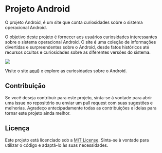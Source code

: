 # Projeto Android

O projeto Android, é um site que conta curiosidades sobre o sistema operacional Android.

O objetivo deste projeto é fornecer aos usuários curiosidades interessantes sobre o sistema operacional Android. O site é uma coleção de informações divertidas e surpreendentes sobre o Android, desde fatos históricos até recursos ocultos e curiosidades sobre as diferentes versões do sistema.

![](https://raw.github.com/jeomenezes/projeto-android/blob/main/imagens/ilustra-site-android.png)

Visite o site [aqui](https://jeomenezes.github.io/projeto-android/)) e explore as curiosidades sobre o Android.

## Contribuição

Se você deseja contribuir para este projeto, sinta-se à vontade para abrir uma issue no repositório ou enviar um pull request com suas sugestões e melhorias. Agradeço antecipadamente todas as contribuições e ideias para tornar este projeto ainda melhor.

## Licença

Este projeto está licenciado sob a [MIT License](https://opensource.org/licenses/MIT). Sinta-se à vontade para utilizar o código e adaptá-lo às suas necessidades.
